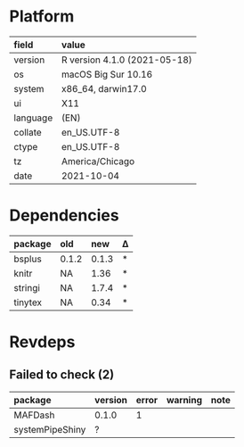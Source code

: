 # Platform

|field    |value                        |
|:--------|:----------------------------|
|version  |R version 4.1.0 (2021-05-18) |
|os       |macOS Big Sur 10.16          |
|system   |x86_64, darwin17.0           |
|ui       |X11                          |
|language |(EN)                         |
|collate  |en_US.UTF-8                  |
|ctype    |en_US.UTF-8                  |
|tz       |America/Chicago              |
|date     |2021-10-04                   |

# Dependencies

|package |old   |new   |Δ  |
|:-------|:-----|:-----|:--|
|bsplus  |0.1.2 |0.1.3 |*  |
|knitr   |NA    |1.36  |*  |
|stringi |NA    |1.7.4 |*  |
|tinytex |NA    |0.34  |*  |

# Revdeps

## Failed to check (2)

|package         |version |error |warning |note |
|:---------------|:-------|:-----|:-------|:----|
|MAFDash         |0.1.0   |1     |        |     |
|systemPipeShiny |?       |      |        |     |

